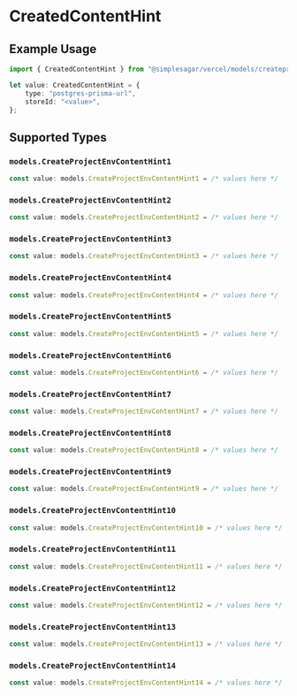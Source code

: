 # CreatedContentHint

## Example Usage

```typescript
import { CreatedContentHint } from "@simplesagar/vercel/models/createprojectenvop.js";

let value: CreatedContentHint = {
    type: "postgres-prisma-url",
    storeId: "<value>",
};
```

## Supported Types

### `models.CreateProjectEnvContentHint1`

```typescript
const value: models.CreateProjectEnvContentHint1 = /* values here */
```

### `models.CreateProjectEnvContentHint2`

```typescript
const value: models.CreateProjectEnvContentHint2 = /* values here */
```

### `models.CreateProjectEnvContentHint3`

```typescript
const value: models.CreateProjectEnvContentHint3 = /* values here */
```

### `models.CreateProjectEnvContentHint4`

```typescript
const value: models.CreateProjectEnvContentHint4 = /* values here */
```

### `models.CreateProjectEnvContentHint5`

```typescript
const value: models.CreateProjectEnvContentHint5 = /* values here */
```

### `models.CreateProjectEnvContentHint6`

```typescript
const value: models.CreateProjectEnvContentHint6 = /* values here */
```

### `models.CreateProjectEnvContentHint7`

```typescript
const value: models.CreateProjectEnvContentHint7 = /* values here */
```

### `models.CreateProjectEnvContentHint8`

```typescript
const value: models.CreateProjectEnvContentHint8 = /* values here */
```

### `models.CreateProjectEnvContentHint9`

```typescript
const value: models.CreateProjectEnvContentHint9 = /* values here */
```

### `models.CreateProjectEnvContentHint10`

```typescript
const value: models.CreateProjectEnvContentHint10 = /* values here */
```

### `models.CreateProjectEnvContentHint11`

```typescript
const value: models.CreateProjectEnvContentHint11 = /* values here */
```

### `models.CreateProjectEnvContentHint12`

```typescript
const value: models.CreateProjectEnvContentHint12 = /* values here */
```

### `models.CreateProjectEnvContentHint13`

```typescript
const value: models.CreateProjectEnvContentHint13 = /* values here */
```

### `models.CreateProjectEnvContentHint14`

```typescript
const value: models.CreateProjectEnvContentHint14 = /* values here */
```

